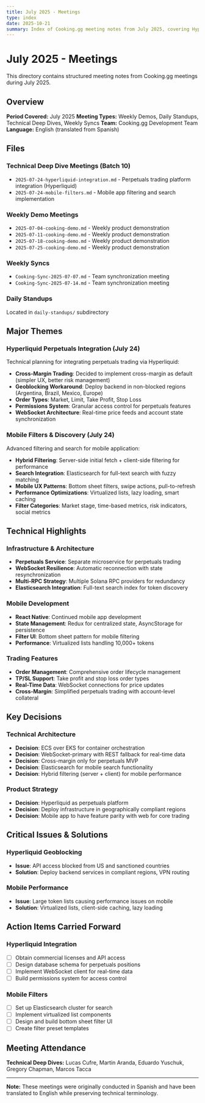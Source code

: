 ```yaml
---
title: July 2025 - Meetings
type: index
date: 2025-10-21
summary: Index of Cooking.gg meeting notes from July 2025, covering Hyperliquid perpetuals integration and mobile filters implementation.
---
```


# July 2025 - Meetings

This directory contains structured meeting notes from Cooking.gg meetings during July 2025.

## Overview

**Period Covered:** July 2025
**Meeting Types:** Weekly Demos, Daily Standups, Technical Deep Dives, Weekly Syncs
**Team:** Cooking.gg Development Team
**Language:** English (translated from Spanish)

## Files

### Technical Deep Dive Meetings (Batch 10)
- `2025-07-24-hyperliquid-integration.md` - Perpetuals trading platform integration (Hyperliquid)
- `2025-07-24-mobile-filters.md` - Mobile app filtering and search implementation

### Weekly Demo Meetings
- `2025-07-04-cooking-demo.md` - Weekly product demonstration
- `2025-07-11-cooking-demo.md` - Weekly product demonstration
- `2025-07-18-cooking-demo.md` - Weekly product demonstration
- `2025-07-25-cooking-demo.md` - Weekly product demonstration

### Weekly Syncs
- `Cooking-Sync-2025-07-07.md` - Team synchronization meeting
- `Cooking-Sync-2025-07-14.md` - Team synchronization meeting

### Daily Standups
Located in `daily-standups/` subdirectory

## Major Themes

### Hyperliquid Perpetuals Integration (July 24)
Technical planning for integrating perpetuals trading via Hyperliquid:

- **Cross-Margin Trading**: Decided to implement cross-margin as default (simpler UX, better risk management)
- **Geoblocking Workaround**: Deploy backend in non-blocked regions (Argentina, Brazil, Mexico, Europe)
- **Order Types**: Market, Limit, Take Profit, Stop Loss
- **Permissions System**: Granular access control for perpetuals features
- **WebSocket Architecture**: Real-time price feeds and account state synchronization

### Mobile Filters & Discovery (July 24)
Advanced filtering and search for mobile application:

- **Hybrid Filtering**: Server-side initial fetch + client-side filtering for performance
- **Search Integration**: Elasticsearch for full-text search with fuzzy matching
- **Mobile UX Patterns**: Bottom sheet filters, swipe actions, pull-to-refresh
- **Performance Optimizations**: Virtualized lists, lazy loading, smart caching
- **Filter Categories**: Market stage, time-based metrics, risk indicators, social metrics

## Technical Highlights

### Infrastructure & Architecture
- **Perpetuals Service**: Separate microservice for perpetuals trading
- **WebSocket Resilience**: Automatic reconnection with state resynchronization
- **Multi-RPC Strategy**: Multiple Solana RPC providers for redundancy
- **Elasticsearch Integration**: Full-text search index for token discovery

### Mobile Development
- **React Native**: Continued mobile app development
- **State Management**: Redux for centralized state, AsyncStorage for persistence
- **Filter UI**: Bottom sheet pattern for mobile filtering
- **Performance**: Virtualized lists handling 10,000+ tokens

### Trading Features
- **Order Management**: Comprehensive order lifecycle management
- **TP/SL Support**: Take profit and stop loss order types
- **Real-Time Data**: WebSocket connections for price updates
- **Cross-Margin**: Simplified perpetuals trading with account-level collateral

## Key Decisions

### Technical Architecture
- **Decision**: ECS over EKS for container orchestration
- **Decision**: WebSocket-primary with REST fallback for real-time data
- **Decision**: Cross-margin only for perpetuals MVP
- **Decision**: Elasticsearch for mobile search functionality
- **Decision**: Hybrid filtering (server + client) for mobile performance

### Product Strategy
- **Decision**: Hyperliquid as perpetuals platform
- **Decision**: Deploy infrastructure in geographically compliant regions
- **Decision**: Mobile app to have feature parity with web for core trading

## Critical Issues & Solutions

### Hyperliquid Geoblocking
- **Issue**: API access blocked from US and sanctioned countries
- **Solution**: Deploy backend services in compliant regions, VPN routing

### Mobile Performance
- **Issue**: Large token lists causing performance issues on mobile
- **Solution**: Virtualized lists, client-side caching, lazy loading

## Action Items Carried Forward

### Hyperliquid Integration
- [ ] Obtain commercial licenses and API access
- [ ] Design database schema for perpetuals positions
- [ ] Implement WebSocket client for real-time data
- [ ] Build permissions system for access control

### Mobile Filters
- [ ] Set up Elasticsearch cluster for search
- [ ] Implement virtualized list components
- [ ] Design and build bottom sheet filter UI
- [ ] Create filter preset templates

## Meeting Attendance

**Technical Deep Dives:** Lucas Cufre, Martin Aranda, Eduardo Yuschuk, Gregory Chapman, Marcos Tacca

---

**Note:** These meetings were originally conducted in Spanish and have been translated to English while preserving technical terminology.
